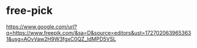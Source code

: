 # free-pick
https://www.google.com/url?q=https://www.freepik.com/&sa=D&source=editors&ust=1727020639653631&usg=AOvVaw2H9W3fgxC0QZ_IdMPD5VSL
